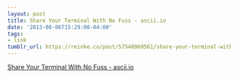 ```yaml
---
layout: post
title: Share Your Terminal With No Fuss - ascii.io
date: '2013-08-06T15:29:00-04:00'
tags:
- link
tumblr_url: https://reinke.co/post/57540960561/share-your-terminal-with-no-fuss-asciiio
---
```

[Share Your Terminal With No Fuss - ascii.io](http://ascii.io/)  
